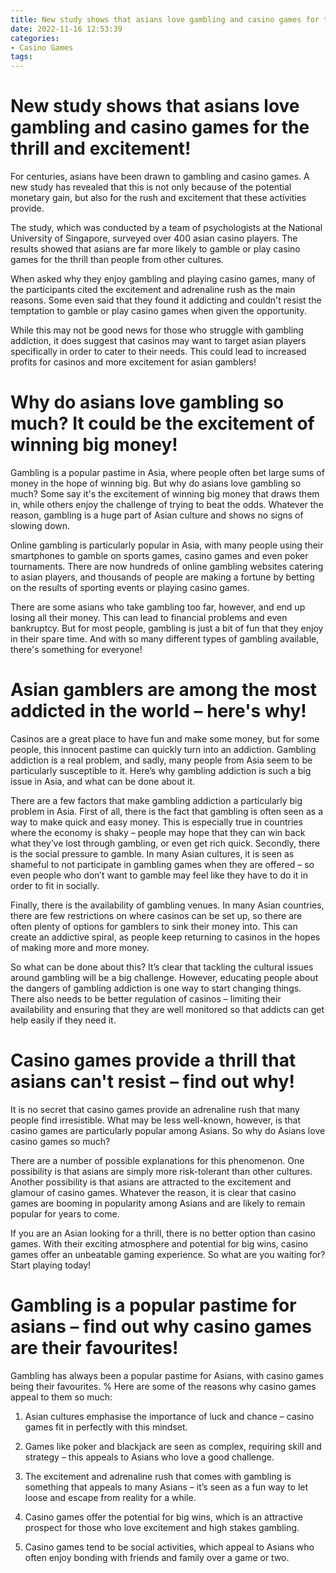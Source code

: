 ```yaml
---
title: New study shows that asians love gambling and casino games for the thrill and excitement!
date: 2022-11-16 12:53:39
categories:
- Casino Games
tags:
---
```



#  New study shows that asians love gambling and casino games for the thrill and excitement!

For centuries, asians have been drawn to gambling and casino games. A new study has revealed that this is not only because of the potential monetary gain, but also for the rush and excitement that these activities provide.

The study, which was conducted by a team of psychologists at the National University of Singapore, surveyed over 400 asian casino players. The results showed that asians are far more likely to gamble or play casino games for the thrill than people from other cultures.

When asked why they enjoy gambling and playing casino games, many of the participants cited the excitement and adrenaline rush as the main reasons. Some even said that they found it addicting and couldn't resist the temptation to gamble or play casino games when given the opportunity.

While this may not be good news for those who struggle with gambling addiction, it does suggest that casinos may want to target asian players specifically in order to cater to their needs. This could lead to increased profits for casinos and more excitement for asian gamblers!

#  Why do asians love gambling so much? It could be the excitement of winning big money!

Gambling is a popular pastime in Asia, where people often bet large sums of money in the hope of winning big. But why do asians love gambling so much? Some say it's the excitement of winning big money that draws them in, while others enjoy the challenge of trying to beat the odds. Whatever the reason, gambling is a huge part of Asian culture and shows no signs of slowing down.

Online gambling is particularly popular in Asia, with many people using their smartphones to gamble on sports games, casino games and even poker tournaments. There are now hundreds of online gambling websites catering to asian players, and thousands of people are making a fortune by betting on the results of sporting events or playing casino games.

There are some asians who take gambling too far, however, and end up losing all their money. This can lead to financial problems and even bankruptcy. But for most people, gambling is just a bit of fun that they enjoy in their spare time. And with so many different types of gambling available, there's something for everyone!

#  Asian gamblers are among the most addicted in the world – here's why!

Casinos are a great place to have fun and make some money, but for some people, this innocent pastime can quickly turn into an addiction. Gambling addiction is a real problem, and sadly, many people from Asia seem to be particularly susceptible to it. Here’s why gambling addiction is such a big issue in Asia, and what can be done about it.

There are a few factors that make gambling addiction a particularly big problem in Asia. First of all, there is the fact that gambling is often seen as a way to make quick and easy money. This is especially true in countries where the economy is shaky – people may hope that they can win back what they’ve lost through gambling, or even get rich quick. Secondly, there is the social pressure to gamble. In many Asian cultures, it is seen as shameful to not participate in gambling games when they are offered – so even people who don’t want to gamble may feel like they have to do it in order to fit in socially.

Finally, there is the availability of gambling venues. In many Asian countries, there are few restrictions on where casinos can be set up, so there are often plenty of options for gamblers to sink their money into. This can create an addictive spiral, as people keep returning to casinos in the hopes of making more and more money.

So what can be done about this? It’s clear that tackling the cultural issues around gambling will be a big challenge. However, educating people about the dangers of gambling addiction is one way to start changing things. There also needs to be better regulation of casinos – limiting their availability and ensuring that they are well monitored so that addicts can get help easily if they need it.

#  Casino games provide a thrill that asians can't resist – find out why!

It is no secret that casino games provide an adrenaline rush that many people find irresistible. What may be less well-known, however, is that casino games are particularly popular among Asians. So why do Asians love casino games so much?

There are a number of possible explanations for this phenomenon. One possibility is that asians are simply more risk-tolerant than other cultures. Another possibility is that asians are attracted to the excitement and glamour of casino games. Whatever the reason, it is clear that casino games are booming in popularity among Asians and are likely to remain popular for years to come.

If you are an Asian looking for a thrill, there is no better option than casino games. With their exciting atmosphere and potential for big wins, casino games offer an unbeatable gaming experience. So what are you waiting for? Start playing today!

#  Gambling is a popular pastime for asians – find out why casino games are their favourites!

Gambling has always been a popular pastime for Asians, with casino games being their favourites. % Here are some of the reasons why casino games appeal to them so much:

1. Asian cultures emphasise the importance of luck and chance – casino games fit in perfectly with this mindset.

2. Games like poker and blackjack are seen as complex, requiring skill and strategy – this appeals to Asians who love a good challenge.

3. The excitement and adrenaline rush that comes with gambling is something that appeals to many Asians – it’s seen as a fun way to let loose and escape from reality for a while.

4. Casino games offer the potential for big wins, which is an attractive prospect for those who love excitement and high stakes gambling.

5. Casino games tend to be social activities, which appeal to Asians who often enjoy bonding with friends and family over a game or two.